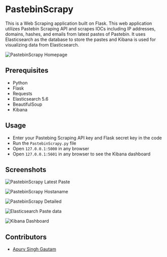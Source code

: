 # PastebinScrapy


This is a Web Scraping application built on Flask. This web application utilizes Pastebin Scraping API and scrapes IOCs including IP addresses, domains, hashes, and emails from latest pastes of Pastebin. It uses Elasticsearch as the database to store the pastes and Kibana is used for visualizing data from Elasticsearch.


![PastebinScrapy Homepage](https://user-images.githubusercontent.com/20106707/39991641-d14dcbe6-578d-11e8-9b41-82926273694b.png)


## Prerequisites

- Python
- Flask
- Requests
- Elasticsearch 5.6
- BeautifulSoup
- Kibana


## Usage

- Enter your Pastebing Scraping API key and Flask secret key in the code
- Run the `PastebinScrapy.py` file
- Open `127.0.0.1:5000` in any browser
- Open `127.0.0.1:5601` in any browser to see the Kibana dashboard


## Screenshots

![PastebinScrapy Latest Paste](https://user-images.githubusercontent.com/20106707/40423043-f09937c4-5eae-11e8-9f30-da276409d6f1.png)

![PastebinScrapy Hostaname](https://user-images.githubusercontent.com/20106707/40050475-3cd0bd2a-5855-11e8-99e9-2f2deb91bfed.png)

![PastebinScrapy Detailed](https://user-images.githubusercontent.com/20106707/78074932-9ebe6d00-7371-11ea-86e5-0acd81e9fdb0.png)

![Elasticsearch Paste data](https://user-images.githubusercontent.com/20106707/78078184-af71e180-7377-11ea-9b4e-e72c014c8478.png)

![Kibana Dashboard](https://user-images.githubusercontent.com/20106707/78077375-49388f00-7376-11ea-9bfb-9221c0141bc1.png)

## Contributors

- [Apurv Singh Gautam](https://apurvsinghgautam.me)
